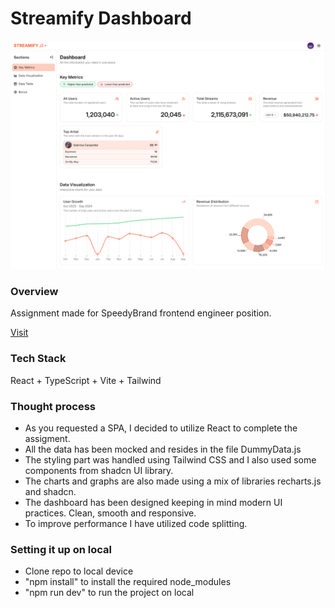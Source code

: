 # Streamify Dashboard

![Preview](src/assets/readme-image.png)

### Overview
Assignment made for SpeedyBrand frontend engineer position.

[Visit](https://streamify-dashboard-indol.vercel.app/)

### Tech Stack
React + TypeScript + Vite + Tailwind

### Thought process 
- As you requested a SPA, I decided to utilize React to complete the assigment.
- All the data has been mocked and resides in the file DummyData.js
- The styling part was handled using Tailwind CSS and I also used some components from shadcn UI library.
- The charts and graphs are also made using a mix of libraries recharts.js and shadcn.
- The dashboard has been designed keeping in mind modern UI practices. Clean, smooth and responsive.
- To improve performance I have utilized code splitting.

### Setting it up on local
- Clone repo to local device
- "npm install" to install the required node_modules
- "npm run dev" to run the project on local